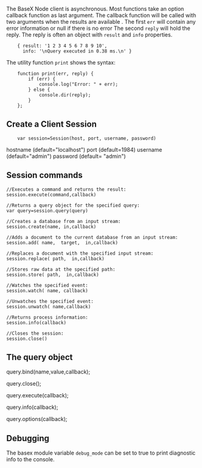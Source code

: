 The BaseX Node client is asynchronous.  Most functions take an option
callback function as last argument. The callback function will be 
called with two arguments when the results are available .
The first `err` will contain any error information or null if there is no error
The second `reply` will hold the reply. The reply is often an object with
 `result` and `info` properties.

		{ result: '1 2 3 4 5 6 7 8 9 10',
		  info: '\nQuery executed in 0.38 ms.\n' }

The utility function `print` shows the syntax:
 
		function print(err, reply) {
			if (err) {
				console.log("Error: " + err);
			} else {
				console.dir(reply);
			}
		}; 

## Create a Client Session
		var session=Session(host, port, username, password)
hostname (default="localhost")
port (default=1984)
username (default="admin")
password (default= "admin")

## Session commands
    //Executes a command and returns the result:
	session.execute(command,callback)

	//Returns a query object for the specified query:
	var query=session.query(query)

	//Creates a database from an input stream:
	session.create(name, in,callback)

	//Adds a document to the current database from an input stream:
	session.add( name,  target,  in,callback)

	//Replaces a document with the specified input stream:
	session.replace( path,  in,callback)

	//Stores raw data at the specified path:
	session.store( path,  in,callback)

	//Watches the specified event:
	session.watch( name, callback)

	//Unwatches the specified event:
	session.unwatch( name,callback)

	//Returns process information:
	session.info(callback)

	//Closes the session:
	session.close()
 

## The query object

   query.bind(name,value,callback);
   
   query.close();
   
   query.execute(callback);
   
   query.info(callback);
   
   query.options(callback);
   
## Debugging
The basex module variable `debug_mode` can be set to true to 
print diagnostic info to the console.